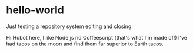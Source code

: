 hello-world
===========

Just testing a repository system
editing and closing

Hi Hubot here, I like Node.js nd Coffeescript (that's what I'm made of!)
I've had tacos on the moon and find them far superior to Earth tacos.
